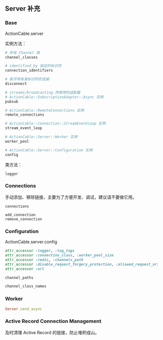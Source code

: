 ## Server 补充

### Base

ActionCable.server

实例方法：

```ruby
# 所有 Channel 类
channel_classes

# identified_by 指定的标识符
connection_identifiers

# 断开带有某标识符的连接
disconnect

# streams/broadcasting 所使用的适配器
# ActionCable::SubscriptionAdapter::Async 实例
pubsub

# ActionCable::RemoteConnections 实例
remote_connections

# ActionCable::Connection::StreamEventLoop 实例
stream_event_loop

# ActionCable::Server::Worker 实例
worker_pool
```

```ruby
# ActionCable::Server::Configuration 实例
config
```

类方法：

```
logger
```

### Connections

手动添加、移除链接，主要为了方便开发、调试，建议请不要做它用。

```
connections

add_connection
remove_connection
```

### Configuration

ActionCable.server.config

```ruby
attr_accessor :logger, :log_tags
attr_accessor :connection_class, :worker_pool_size
attr_accessor :redis, :channels_path
attr_accessor :disable_request_forgery_protection, :allowed_request_origins
attr_accessor :url

channel_paths

channel_class_names
```

### Worker

```ruby
Server.send_async
```

### Active Record Connection Management

及时清理 Active Record 的链接，防止堆积成山。


